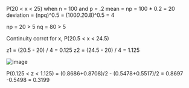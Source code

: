 P(20 < x < 25) when n = 100 and p = .2
mean = np = 100 * 0.2 = 20
deviation = (npq)^0.5 = (100*0.2*0.8)^0.5 = 4

np = 20 > 5
nq = 80 > 5

Continuity corrct for x, P(20.5 < x < 24.5)

z1 = (20.5 - 20) / 4 = 0.125
z2 = (24.5 - 20) / 4 = 1.125

![image](https://github.com/user-attachments/assets/5a5f8bff-3e80-4164-b106-f88a73a62f4b)

P(0.125 < z < 1.125) = (0.8686+0.8708)/2 - (0.5478+0.5517)/2 = 0.8697 -0.5498 = 0.3199
